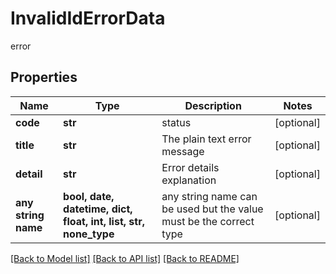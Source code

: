 # InvalidIdErrorData

error

## Properties
Name | Type | Description | Notes
------------ | ------------- | ------------- | -------------
**code** | **str** | status | [optional] 
**title** | **str** | The plain text error message | [optional] 
**detail** | **str** | Error details explanation | [optional] 
**any string name** | **bool, date, datetime, dict, float, int, list, str, none_type** | any string name can be used but the value must be the correct type | [optional]

[[Back to Model list]](../README.md#documentation-for-models) [[Back to API list]](../README.md#documentation-for-api-endpoints) [[Back to README]](../README.md)


